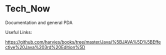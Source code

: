 # Tech_Now
Documentation and general PDA 

Useful Links:

https://github.com/harvies/books/tree/master/Java/%5BJAVA%5D%5BEffective%20Java%203rd%20Edition%5D
